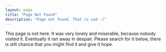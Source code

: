 ```yaml
---
layout: page
title: "Page Not Found"
description: "Page not found. That is sad :("
---  
```


This page is not here. It was very lonely and miserable, because nobody visited it. Eventually it ran away in despair. Please search for it below, there is still chance that you might find it and give it hope.

<script type="text/javascript">
  var GOOG_FIXURL_LANG = 'en';
  var GOOG_FIXURL_SITE = '{{ site.url }}'
</script>
<script type="text/javascript"
  src="http://linkhelp.clients.google.com/tbproxy/lh/wm/fixurl.js">
</script>